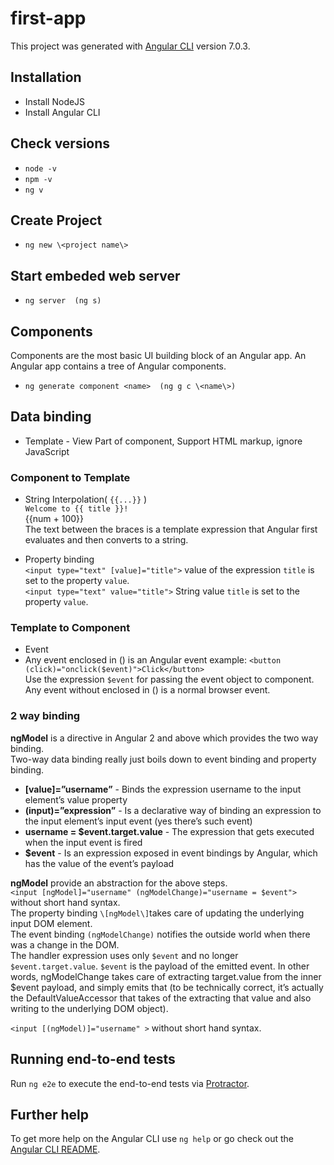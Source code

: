 # first-app

This project was generated with [Angular CLI](https://github.com/angular/angular-cli) version 7.0.3.

## Installation
* Install NodeJS
* Install Angular CLI

## Check versions

* `node -v`
* `npm -v`
* `ng v`

## Create Project

* `ng new \<project name\>`

## Start embeded web server

* `ng server  (ng s)`

## Components
Components are the most basic UI building block of an Angular app. An Angular app contains a tree of Angular components.

* `ng generate component <name>  (ng g c \<name\>)`

## Data binding
* Template - View Part of component, Support  HTML markup, ignore JavaScript

### Component to Template
* String Interpolation( `{{...}}` )  
`Welcome to {{ title }}!`  
  {{num + 100}}  
 The text between the braces is a template expression that Angular first evaluates and then converts to a string.
 

* Property binding  
`<input type="text" [value]="title">` value of the expression `title` is set to the property `value`.  
`<input type="text" value="title">` String value `title` is set to the property `value`.  

### Template to Component
* Event  
* Any event enclosed in () is an Angular event 
example: `<button  (click)="onclick($event)">Click</button>`  
Use the expression `$event` for passing the event object to component.  
Any event without enclosed in () is a normal browser event.  
### 2 way binding
**ngModel** is a directive in Angular 2 and above which provides the two way binding.  
Two-way data binding really just boils down to event binding and property binding.

* **\[value\]=”username”** - Binds the expression username to the input element’s value property  
* **(input)=”expression”** - Is a declarative way of binding an expression to the input element’s input event (yes there’s such event)  
* **username = $event.target.value** - The expression that gets executed when the input event is fired  
* **$event** - Is an expression exposed in event bindings by Angular, which has the value of the event’s payload  

**ngModel** provide an abstraction for the above steps.  
`<input [ngModel]="username" (ngModelChange)="username = $event">` without short hand syntax.  
The property binding `\[ngModel\]`takes care of updating the underlying input DOM element.  
The event binding `(ngModelChange)` notifies the outside world when there was a change in the DOM.  
The handler expression uses only `$event` and no longer `$event.target.value`. `$event` is the payload of the emitted event. In other words, ngModelChange takes care of extracting target.value from the inner $event payload, and simply emits that (to be technically correct, it’s actually the DefaultValueAccessor that takes of the extracting that value and also writing to the underlying DOM object).

`<input [(ngModel)]="username" >` without short hand syntax.  


## Running end-to-end tests

Run `ng e2e` to execute the end-to-end tests via [Protractor](http://www.protractortest.org/).

## Further help

To get more help on the Angular CLI use `ng help` or go check out the [Angular CLI README](https://github.com/angular/angular-cli/blob/master/README.md).
